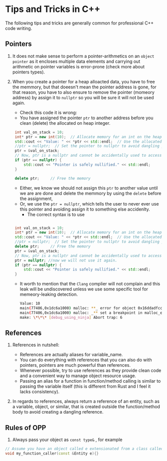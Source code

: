 # Tips and Tricks in C++

The following tips and tricks are generally common for professional C++ code writing.

## Pointers

1.  It does not make sense to perform a pointer-arithmetics on an `object pointer` as it
    encloses multiple data elements and carrying out arithmetic on pointer
    variables is error-prone (check more about pointers types).

2.  When you create a pointer for a heap alloacted data, you have to free the
    memmory, but that doeesn't mean the pointer address is gone, for that
    reason, you have to also ensure to remove the pointer (momeory address) by
    assign it to `nullptr` so you will be sure it will not be used again.

    - Check this code it is wrong:
    - You have assigned the pointer `ptr` to another address before you clean
      (delete) the allocated on heap integer.

    ```cpp
     int val_on_stack = 10;
     int* ptr = new int(10);  // Allocate memory for an int on the heap and initialize it to 10
     std::cout << "Value: " << *ptr << std::endl;  // Use the allocated memory
     //ptr = nullptr;  // Set the pointer to nullptr to avoid dangling pointer
     ptr = &val_on_stack;
     // Now, ptr is a nullptr and cannot be accidentally used to access invalid memory
     if (ptr == nullptr) {
         std::cout << "Pointer is safely nullified." << std::endl;
     }

     delete ptr;     // Free the memory
    ```

    - Either, we know we should not assign this `ptr` to another value until we
      are are done and delete the memmory by using the `delete` before the
      assignment,
    - Or, we use the `ptr = nullptr`, which tells the user to never ever use
      this pointer and avoiding assign it to something else accidenlty.
      - The correct syntax is to use

    ```cpp

     int val_on_stack = 10;
     int* ptr = new int(10);  // Allocate memory for an int on the heap and initialize it to 10
     std::cout << "Value: " << *ptr << std::endl;  // Use the allocated memory
     //ptr = nullptr;  // Set the pointer to nullptr to avoid dangling pointer
     delete ptr;     // Free the memory
     ptr = &val_on_stack;
     // Now, ptr is a nullptr and cannot be accidentally used to access invalid memory
     ptr = nullptr; //now we will not use it again.
     if (ptr == nullptr) {
         std::cout << "Pointer is safely nullified." << std::endl;
     }
    ```

    - It worth to mention that the `Clang` complier will not complain and this
      leak will be undiscovered unless we use some specific tool for
      memeory-leaking detection.

      ```sh
      Value: 10
      main(77406,0x1dc6a1000) malloc: **_ error for object 0x16ddadfcc: pointer being freed was not allocated
      main(77406,0x1dc6a1000) malloc: _** set a breakpoint in malloc_error_break to debug
      make: \*\*\* [debug_using_ninja] Abort trap: 6
      ```

## References

1. References in nutshell:

   - References are actually aliases for variable_name.
   - You can do everything with references that you can also do with pointers,
     pointers are much powerful than references.
   - Whenever possible, try to use references as they provide clean code and a
     convenient way to manage object resource usage.
   - Passing an alias for a function in function/method calling is similar to
     passing the variable itself (this is different from Rust and I feel it lacks
     consistency).

2. In regards to references, always return a reference of an entity, such as a
   variable, object, or similar, that is created outside the function/method body
   to avoid creating a dangling reference.

## Rules of OPP

1. Always pass your object as `const type&` , for example

```cpp
// Assume you have an object called e extensionated from a class called Entity.
void my_function_caller(const &Entity e){}
```
